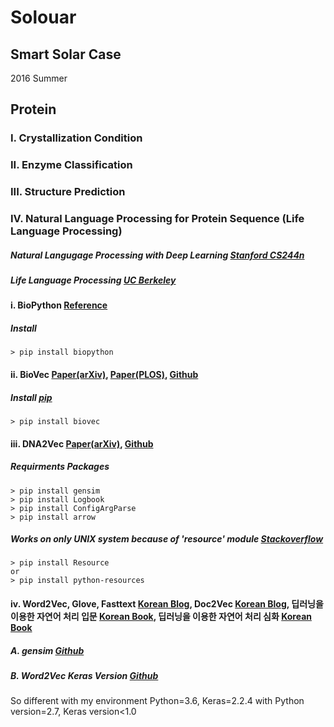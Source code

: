 # Solouar
## Smart Solar Case
2016 Summer

## Protein
### I. Crystallization Condition

### II. Enzyme Classification

### III. Structure Prediction

### IV. Natural Language Processing for Protein Sequence (Life Language Processing)
##### Natural Langugage Processing with Deep Learning [Stanford CS244n](http://web.stanford.edu/class/cs224n/)
##### Life Language Processing [UC Berkeley](https://llp.berkeley.edu/)
#### i. BioPython [Reference](https://biopython.org/wiki/Download)
##### Install
```
> pip install biopython
```
#### ii. BioVec [Paper(arXiv)](https://arxiv.org/abs/1503.05140), [Paper(PLOS)](https://journals.plos.org/plosone/article?id=10.1371/journal.pone.0141287), [Github](https://github.com/kyu999/biovec)

##### Install [pip](https://pypi.org/project/biovec/)
```
> pip install biovec
```
#### iii. DNA2Vec [Paper(arXiv)](https://arxiv.org/abs/1701.06279), [Github](https://github.com/pnpnpn/dna2vec)
##### Requirments Packages
```
> pip install gensim
> pip install Logbook
> pip install ConfigArgParse
> pip install arrow
```
##### Works on only UNIX system because of 'resource' module [Stackoverflow](https://stackoverflow.com/questions/49232580/how-to-import-resource-module)
```
> pip install Resource
or
> pip install python-resources
```

#### iv. Word2Vec, Glove, Fasttext [Korean Blog](https://ratsgo.github.io/from%20frequency%20to%20semantics/2017/03/11/embedding/), Doc2Vec [Korean Blog](http://www.engear.net/wp/doc2vec-%EC%8B%9C%EC%9E%91%ED%95%98%EA%B8%B0/), 딥러닝을 이용한 자연어 처리 입문 [Korean Book](https://wikidocs.net/book/2155), 딥러닝을 이용한 자연어 처리 심화 [Korean Book](https://wikidocs.net/book/2159)
##### A. gensim [Github](https://github.com/RaRe-Technologies/gensim)

##### B. Word2Vec Keras Version [Github](https://github.com/niitsuma/word2vec-keras-in-gensim)
So different with my environment Python=3.6, Keras=2.2.4 with Python version=2.7, Keras version<1.0

